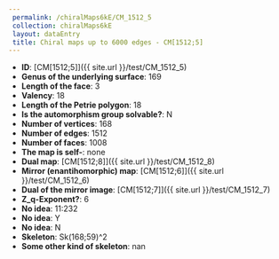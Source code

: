 ```yaml
--- 
 permalink: /chiralMaps6kE/CM_1512_5 
 collection: chiralMaps6kE
 layout: dataEntry
 title: Chiral maps up to 6000 edges - CM[1512;5]
---
```


- **ID**: [CM[1512;5]]({{ site.url }}/test/CM_1512_5)
- **Genus of the underlying surface**: 169
- **Length of the face**: 3
- **Valency**: 18
- **Length of the Petrie polygon**: 18
- **Is the automorphism group solvable?**: N
- **Number of vertices**: 168
- **Number of edges**: 1512
- **Number of faces**: 1008
- **The map is self-**: none
- **Dual map**: [CM[1512;8]]({{ site.url }}/test/CM_1512_8)
- **Mirror (enantihomorphic) map**: [CM[1512;6]]({{ site.url }}/test/CM_1512_6)
- **Dual of the mirror image**: [CM[1512;7]]({{ site.url }}/test/CM_1512_7)
- **Z_q-Exponent?**: 6
- **No idea**:  11:232
- **No idea**: Y
- **No idea**: N
- **Skeleton**: Sk(168;59)^2
- **Some other kind of skeleton**: nan
